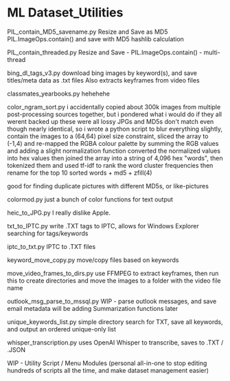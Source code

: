 # ML Dataset_Utilities

PIL_contain_MD5_savename.py
  Resize and Save as MD5
  PIL.ImageOps.contain()  and save with MD5 hashlib calculation

PIL_contain_threaded.py
  Resize and Save - PIL.ImageOps.contain() - multi-thread
  
bing_dl_tags_v3.py
  download bing images by keyword(s), and save titles/meta data as .txt files
  Also extracts keyframes from video files
  
classmates_yearbooks.py
  hehehehe

color_ngram_sort.py
   i accidentally copied about 300k images from multiple post-processing sources together, but i pondered what i would do if they all werent backed up
  these were all lossy JPGs and MD5s don't match even  though nearly identical, so i wrote a python script to blur everything slightly, contain the images to a (64,64) pixel size constraint, 
  sliced the array to (-1,4) and re-mapped the RGBA  colour palette by summing the RGB values and adding a slight normalization function
  converted the normalized values into hex values then joined the array into a string of 4,096 hex "words", then tokenized them and used tf-idf to rank the word cluster frequencies
  then rename for the top 10 sorted words + md5 + zfill(4)
  
  good for finding duplicate pictures with different MD5s, or like-pictures

colormod.py
  just a bunch of color functions for text output

heic_to_JPG.py
  I really dislike Apple.

txt_to_IPTC.py
  write .TXT tags to IPTC, allows for Windows Explorer searching for tags/keywords
  
iptc_to_txt.py
  IPTC to .TXT files

keyword_move_copy.py
  move/copy files based on keywords

move_video_frames_to_dirs.py
  use FFMPEG to extract keyframes, then run this to create directories and move the images to a folder with the video file name

outlook_msg_parse_to_mssql.py
  WIP - parse outlook messages, and save email metadata
  will be adding Summarization functions later

unique_keywords_list.py
  simple directory search for TXT, save all keywords, and output an ordered unique-only list

whisper_transcription.py
  uses OpenAI Whisper to transcribe, saves to .TXT / .JSON


WIP - Utility Script / Menu Modules (personal all-in-one to stop editing hundreds of scripts all the time, and make dataset management easier)
